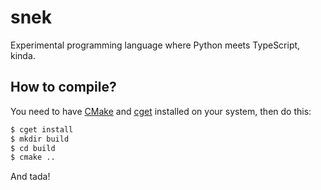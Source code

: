 # snek

Experimental programming language where Python meets TypeScript, kinda.

## How to compile?

You need to have [CMake] and [cget] installed on your system, then do this:

```bash
$ cget install
$ mkdir build
$ cd build
$ cmake ..
```

And tada!

[CMake]: https://cmake.org
[cget]: https://cget.readthedocs.io/en/latest/
